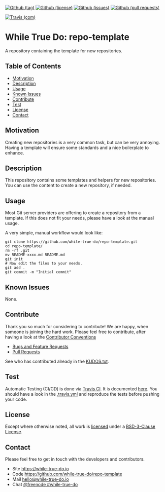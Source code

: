 <!--
reference: https://www.makeareadme.com/
-->

<!-- github shields -->
[![Github (tag)](https://img.shields.io/github/tag/while-true-do/repo-template?style=flat-square)](https://github.com/while-true-do/repo-template/tags)
[![Github (license)](https://img.shields.io/github/license/while-true-do/repo-template?style=flat-square)](https://github.com/while-true-do/repo-template/blob/main/LICENSE)
[![Github (issues)](https://img.shields.io/github/issues/while-true-do/repo-template?style=flat-square)](https://github.com/while-true-do/repo-template/issues)
[![Github (pull requests)](https://img.shields.io/github/issues-pr/while-true-do/repo-template?style=flat-square)](https://github.com/while-true-do/repo-template/pulls)

<!-- build shields -->
[![Travis (com)](https://img.shields.io/travis/com/while-true-do/repo-template?style=flat-square)](https://travis-ci.com/while-true-do/repo-template)

# While True Do: repo-template

A repository containing the template for new repositories.

## Table of Contents

- [Motivation](#motivation)
- [Description](#description)
- [Usage](#usage)
- [Known Issues](#known-issues)
- [Contribute](#contribute)
- [Test](#test)
- [License](#license)
- [Contact](#contact)

## Motivation

Creating new repositories is a very common task, but can be very annoying.
Having a template will ensure some standards and a nice boilerplate to enhance.

## Description

This repository contains some templates and helpers for new repositories. You
can use the content to create a new repository, if needed.

## Usage

Most Git server providers are offering to create a repository from a template.
If this does not fit your needs, please have a look at the manual usage.

A very simple, manual workflow would look like:

```
git clone https://github.com/while-true-do/repo-template.git
cd repo-template/
rm -rf .git
mv README-xxxx.md README.md
git init
# Now edit the files to your needs.
git add .
git commit -m "Initial commit"
```

## Known Issues

None.

## Contribute

Thank you so much for considering to contribute! We are happy, when someone is
joining the hard work. Please feel free to contribute, after having a look at
the [Contributor Conventions](https://github.com/while-true-do/.github/)

- [Bugs and Feature Requests](https://github.com/while-true-do/repo-template/issues)
- [Pull Requests](https://github.com/while-true-do/repo-template/pulls)

See who has contributed already in the [KUDOS.txt](KUDOS.txt).

## Test

Automatic Testing (CI/CD) is done via [Travis CI](https://travis-ci.com/). It is
documented [here](https://docs.travis-ci.com/). You should have a look in the
[.travis.yml](./.travis.yml) and reproduce the tests before pushing your code.

## License

Except where otherwise noted, all work is [licensed](LICENSE) under a
[BSD-3-Clause License](https://opensource.org/licenses/BSD-3-Clause).

## Contact

Please feel free to get in touch with the developers and contributors.

- Site <https://while-true-do.io>
- Code <https://github.com/while-true-do/repo-template>
- Mail [hello@while-true-do.io](mailto:hello@while-true-do.io)
- Chat [@freenode #while-true-do](https://webchat.freenode.net/#while-true-do)
